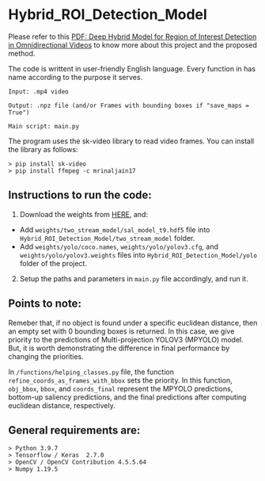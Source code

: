 # Hybrid_ROI_Detection_Model

Please refer to this [PDF: Deep Hybrid Model for Region of Interest
Detection in Omnidirectional Videos](https://github.com/sanalmgr/Hybrid_ROI_Detection_Model/blob/main/Individual_Report.pdf) to know more about this project and the proposed method.

The code is writtent in user-friendly English language. Every function in has name according to the purpose it serves.
```
Input: .mp4 video

Output: .npz file (and/or Frames with bounding boxes if "save_maps = True")

Main script: main.py
```

The program uses the sk-video library to read video frames. You can install the library as follows:
```
> pip install sk-video
> pip install ffmpeg -c mrinaljain17
```

## Instructions to run the code:
1. Download the weights from [HERE](https://drive.google.com/drive/folders/1HvhbzwYI9mMb7Zbl1P2cJRXpP9l-aJoX?usp=sharing), and:

- Add ```weights/two_stream_model/sal_model_t9.hdf5``` file into ```Hybrid_ROI_Detection_Model/two_stream_model``` folder.
- Add ```weights/yolo/coco.names```, ```weights/yolo/yolov3.cfg```, and ```weights/yolo/yolov3.weights``` files into ```Hybrid_ROI_Detection_Model/yolo``` folder of the project.

2. Setup the paths and parameters in ```main.py``` file accordingly, and run it.

## Points to note: 
Remeber that, if no object is found under a specific euclidean distance, then an empty set with 0 bounding boxes is returned. In this case, we give priority to the predictions of Multi-projection YOLOV3 (MPYOLO) model. But, it is worth demonstrating the difference in final performance by changing the priorities.

In ```/functions/helping_classes.py``` file, the function ```refine_coords_as_frames_with_bbox``` sets the priority. In this function, ```obj_bbox```, ```bbox```, and ```coords_final``` represent the MPYOLO predictions, bottom-up saliency predictions, and the final predictions after computing euclidean distance, respectively.


## General requirements are:
```
> Python 3.9.7
> Tensorflow / Keras  2.7.0
> OpenCV / OpenCV Contribution 4.5.5.64
> Numpy 1.19.5
```
